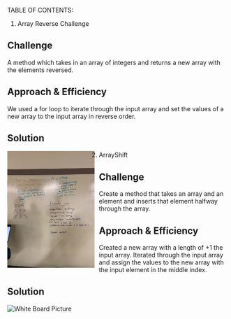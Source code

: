 TABLE OF CONTENTS:
1. Array Reverse Challenge

## Challenge
A method which takes in an array of integers and returns a new array with the elements reversed.

## Approach & Efficiency
We used a for loop to iterate through the input array and set the values of a new array to the input array in reverse order.

## Solution
<img src="./assets/image1.jpg"
     alt="White Board Picture"
     style="float: left; margin-right: 10px; width: 200px;" />

2. ArrayShift

## Challenge
Create a method that takes an array and an element and inserts that element halfway through the array.


## Approach & Efficiency
Created a new array with a length of +1 the input array. Iterated through the input array and assign the values to the new array with the input element in the middle index.


## Solution
<img src="./assets/image_from_ios-1.jpg.jpg"
     alt="White Board Picture"
     style="float: left; margin-right: 10px; width: 200px;" />
